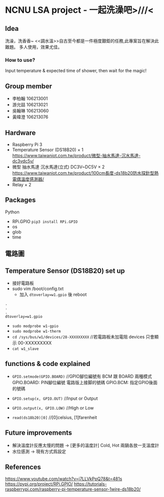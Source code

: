 NCNU LSA project - 一起洗澡吧>///<
===
## Idea
洗澡，洗香香~ 
<<調水溫>>自古至今都是一件極度艱鉅的任務,此專案旨在解決此難題。
多人使用，效果尤佳。

### How to use?
Input temperature & expected time of shower, then wait for the magic!

## Group member
- 李柏翰 106213001
- 游允喆 106213021
- 吳翰琳 106213060
- 黃暐澄 106213076

## Hardware
  - Raspberry Pi 3
  - Temperature Sensor (DS18B20) × 1          https://www.taiwaniot.com.tw/product/微型-抽水馬達-沉水馬達-dc3vdc5v/
  - 微型 抽水馬達 沉水馬達(立式) DC3V~DC5V × 2    https://www.taiwaniot.com.tw/product/100cm長度-ds18b20防水探針型熱電偶溫度感測器/
  - Relay × 2

## Packages
Python
  - RPi.GPIO  ```pip3 install RPi.GPIO```
  - os
  - glob
  - time

## 電路圖

## Temperature Sensor (DS18B20) set up
 - 接好電路板
 - sudo vim /boot/config.txt
    - 加入 ```dtoverlay=w1.gpio``` 後 reboot
 ```=
 .
 .
 .
 dtoverlay=w1.gpio
 ```
 - ```sudo modprobe w1-gpio ```
 - ```sudo modprobe w1-therm```
 - ```cd /sys/bus/w1/devices/28-XXXXXXXXX```    //若電路板未加電阻 devices 只會顯示 00-XXXXXXXXX
 - ```cat w1_slave```

## functions & code explained
  - ```GPIO.setmode(GPIO.BOARD)```  //GPIO腳位編號有 BCM 跟 BOARD 兩種模式
                                GPIO.BOARD: PIN腳位編號  電路版上接脚的號碼  GPIO.BCM: 指定GPIO後面的號碼
  - ```GPIO.setup(x, GPIO.OUT)```   //Input or Output
  - ```GPIO.output(x, GPIO.LOW)```  //High or Low
  
  - ```read(ds18b20)[0]```          //[0]celsius, [1]farenheit
  
## Future improvements
  - 解決溫度計反應太慢的問題 → [更多的溫度計] Cold, Hot 兩鍋各放一支溫度計
  - 水位感測 → 現有方式爲設定

## References
  https://www.youtube.com/watch?v=j7LLVkPpQ78&t=481s
  https://pypi.org/project/RPi.GPIO/
  https://tutorials-raspberrypi.com/raspberry-pi-temperature-sensor-1wire-ds18b20/
  
